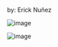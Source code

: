 by: Erick Nuñez

![image](https://github.com/user-attachments/assets/e508188a-0d7e-4247-be6c-7a9536648618)

![image](https://github.com/user-attachments/assets/375f6c5b-a049-46ff-b632-1e7d860da798)
